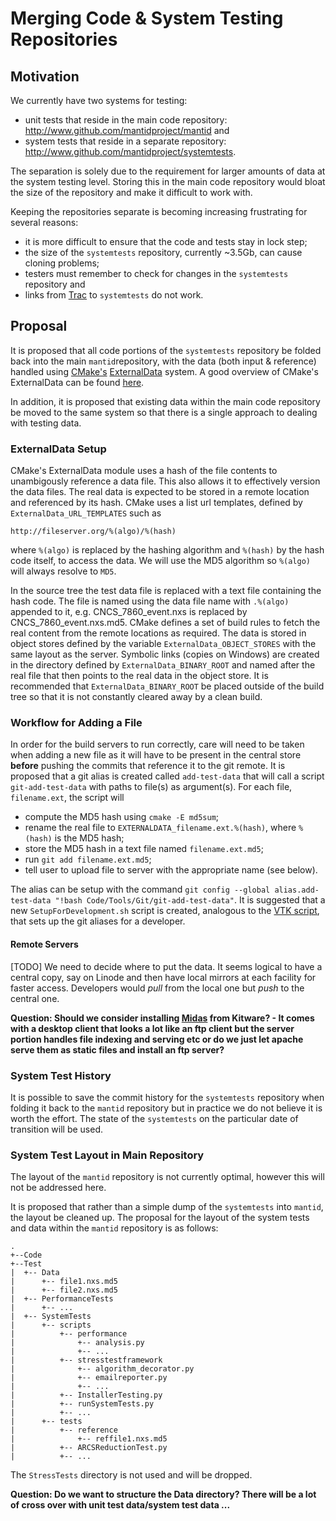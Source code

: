 Merging Code & System Testing Repositories
==========================================

Motivation
----------

We currently have two systems for testing:

* unit tests that reside in the main code repository: <http://www.github.com/mantidproject/mantid> and
* system tests that reside in a separate repository: <http://www.github.com/mantidproject/systemtests>.

The separation is solely due to the requirement for larger amounts of data at the system testing level. Storing this in the main code repository would bloat the size of the repository and make it difficult to work with.

Keeping the repositories separate is becoming increasing frustrating for several reasons:

* it is more difficult to ensure that the code and tests stay in lock step;
* the size of the `systemtests` repository, currently ~3.5Gb, can cause cloning problems;
* testers must remember to check for changes in the `systemtests` repository and
* links from [Trac](http://trac.mantidproject.org) to `systemtests` do not work.

Proposal
--------

It is proposed that all code portions of the `systemtests` repository be folded back into the main `mantid`repository, with the data (both input & reference) handled using [CMake's](www.cmake.org) [ExternalData](http://www.cmake.org/cmake/help/v3.0/module/ExternalData.html) system. A good overview of CMake's ExternalData can be found [here](http://www.kitware.com/source/home/post/107).

In addition, it is proposed that existing data within the main code repository be moved to the same system so that there is a single approach to dealing with testing data.

### ExternalData Setup

CMake's ExternalData module uses a hash of the file contents to unambigously reference a data file. This also allows it to effectively version the data files. The real data is expected to be stored in a remote location and referenced by its hash. CMake uses a list url templates, defined by `ExternalData_URL_TEMPLATES` such as

```
http://fileserver.org/%(algo)/%(hash)
```

where `%(algo)` is replaced by the hashing algorithm and `%(hash)` by the hash code itself, to access the data. We will use the MD5 algorithm so `%(algo)` will always resolve to `MD5`.

In the source tree the test data file is replaced with a text file containing the hash code. The file is named using the data file name with `.%(algo)` appended to it, e.g. CNCS\_7860\_event.nxs is replaced by CNCS\_7860\_event.nxs.md5. CMake defines a set of build rules to fetch the real content from the remote locations as required. The data is stored in object stores defined by the variable `ExternalData_OBJECT_STORES` with the same layout as the server. Symbolic links (copies on Windows) are created in the directory defined by `ExternalData_BINARY_ROOT` and named after the real file that then points to the real data in the object store. It is recommended that `ExternalData_BINARY_ROOT` be placed outside of the build tree so that it is not constantly cleared away by a clean build.

### Workflow for Adding a File

In order for the build servers to run correctly, care will need to be taken when adding a new file as it will have to be present in the central store **before** pushing the commits that reference it to the git remote. It is proposed that a git alias is created called `add-test-data` that will call a script `git-add-test-data` with paths to file(s) as argument(s). For each file, `filename.ext`, the script will

* compute the MD5 hash using `cmake -E md5sum`;
* rename the real file to `EXTERNALDATA_filename.ext.%(hash)`, where `%(hash)` is the MD5 hash;
* store the MD5 hash in a text file named `filename.ext.md5`;
* run `git add filename.ext.md5`;
* tell user to upload file to server with the appropriate name (see below).

The alias can be setup with the command `git config --global alias.add-test-data "!bash Code/Tools/Git/git-add-test-data"`. It is suggested that a new `SetupForDevelopment.sh` script is created, analogous to the [VTK script](http://public.kitware.com/gitweb?p=VTK.git;a=blob;f=Utilities/SetupForDevelopment.sh), that sets up the git aliases for a developer.

#### Remote Servers

[TODO] We need to decide where to put the data. It seems logical to have a central copy, say on Linode and then have local mirrors at each facility for faster access. Developers would *pull* from the local one but *push* to the central one.

**Question: Should we consider installing [Midas](http://www.midasplatform.org/) from Kitware? - It comes with a desktop client that looks a lot like an ftp client but the server portion handles file indexing and serving etc or do we just let apache serve them as static files and install an ftp server?**

### System Test History

It is possible to save the commit history for the `systemtests` repository when folding it back to the `mantid` repository but in practice we do not believe it is worth the effort. The state of the `systemtests` on the particular date of transition will be used.

### System Test Layout in Main Repository

The layout of the `mantid` repository is not currently optimal, however this will not be addressed here.

It is proposed that rather than a simple dump of the `systemtests` into `mantid`, the layout be cleaned up. The proposal for the layout of the system tests and data within the `mantid` repository is as follows:

    .
    +--Code
    +--Test
    |  +-- Data
    |      +-- file1.nxs.md5
    |      +-- file2.nxs.md5
    |  +-- PerformanceTests
    |      +-- ...
    |  +-- SystemTests
    |      +-- scripts
    |          +-- performance
    |              +-- analysis.py
    |              +-- ...
    |          +-- stresstestframework
    |              +-- algorithm_decorator.py
    |              +-- emailreporter.py
    |              +-- ...
    |          +-- InstallerTesting.py
    |          +-- runSystemTests.py
    |          +-- ...
    |      +-- tests
    |          +-- reference
    |              +-- reffile1.nxs.md5
    |          +-- ARCSReductionTest.py
    |          +-- ...

The `StressTests` directory is not used and will be dropped.

**Question: Do we want to structure the Data directory? There will be a lot of cross over with unit test data/system test data ...**
